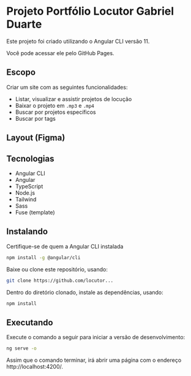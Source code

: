 # Projeto Portfólio Locutor Gabriel Duarte 

Este projeto foi criado utilizando o Angular CLI versão 11.

Você pode acessar ele pelo GitHub Pages.

## Escopo

Criar um site com as seguintes funcionalidades:

- Listar, visualizar e assistir projetos de locução
- Baixar o projeto em `.mp3` e `.mp4`
- Buscar por projetos específicos
- Buscar por tags

## Layout (Figma)

## Tecnologias 

- Angular CLI
- Angular
- TypeScript
- Node.js
- Tailwind
- Sass
- Fuse (template)

## Instalando

Certifique-se de quem a Angular CLI instalada

```bash
npm install -g @angular/cli
```

Baixe ou clone este repositório, usando:

```bash
git clone https://github.com/locutor...
```

Dentro do diretório clonado, instale as dependências, usando:

```bash
npm install
```

## Executando

Execute o comando a seguir para iniciar a versão de desenvolvimento:

```bash
ng serve -o
```

Assim que o comando terminar, irá abrir uma página com o endereço http://localhost:4200/.